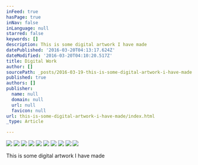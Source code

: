 ```yaml
---
inFeed: true
hasPage: true
inNav: false
inLanguage: null
starred: false
keywords: []
description: This is some digital artwork I have made
datePublished: '2016-03-20T04:13:17.624Z'
dateModified: '2016-03-20T04:10:20.517Z'
title: Digital Work
author: []
sourcePath: _posts/2016-03-19-this-is-some-digital-artwork-i-have-made.md
published: true
authors: []
publisher:
  name: null
  domain: null
  url: null
  favicon: null
url: this-is-some-digital-artwork-i-have-made/index.html
_type: Article

---
```

![](https://the-grid-user-content.s3-us-west-2.amazonaws.com/5c9f98fe-bd1c-43e2-83a0-1291d63263d9.jpg)
![](https://the-grid-user-content.s3-us-west-2.amazonaws.com/577e8505-0a91-469d-a035-3355d77ce37c.jpg)
![](https://the-grid-user-content.s3-us-west-2.amazonaws.com/659adf85-e5f3-4bd6-8e50-862d0df40e86.jpg)
![](https://the-grid-user-content.s3-us-west-2.amazonaws.com/e3f2f26b-7d43-4d7f-b251-789887a54e7a.jpg)
![](https://the-grid-user-content.s3-us-west-2.amazonaws.com/078d3433-ba47-4fb3-8bf3-433738d57627.jpg)
![](https://the-grid-user-content.s3-us-west-2.amazonaws.com/0cfbf863-924c-4e16-b4b5-699bdbd7f4ee.jpg)
![](https://the-grid-user-content.s3-us-west-2.amazonaws.com/aee209e2-92bf-41a3-9ef9-e5bb05c874c1.jpg)
![](https://the-grid-user-content.s3-us-west-2.amazonaws.com/7f77e523-4648-4401-85be-1510e8992c6a.jpg)
![](https://the-grid-user-content.s3-us-west-2.amazonaws.com/eff13e4a-4813-4f53-9f04-eaa33b03fec3.jpg)
![](https://the-grid-user-content.s3-us-west-2.amazonaws.com/09f1bc8b-4e44-4c10-a2dd-797a3db49926.jpg)

This is some digital artwork I have made